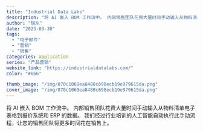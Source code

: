 ```yaml
---
title: "Industrial Data Labs"
description: "将 AI 嵌入 BOM 工作流中。 内部销售团队花费大量时间手动输入从物料清单电子表格到报价系统和 ERP 的数据。 我"
author: "瑞东"
date: "2023-03-30"
tags:
  - "电子邮件"
  - "营销"
  - "销售"
categories: application
series: "产品营销"
website_link: "https://industrialdatalabs.com/"
color: "#666"

thumb_image: "/img/870c1069ea8480c698ecb19e979615da.png"
cover_image: "/img/870c1069ea8480c698ecb19e979615da.png"
---
```


将 AI 嵌入 BOM 工作流中。 内部销售团队花费大量时间手动输入从物料清单电子表格到报价系统和 ERP 的数据。 我们经过行业培训的人工智能自动执行此手动流程，让您的销售团队将更多时间花在销售上。